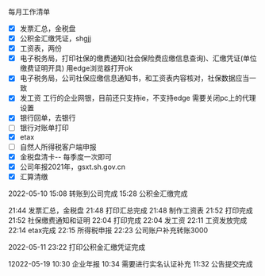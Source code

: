 每月工作清单
- [x] 发票汇总，金税盘
- [x]  公积金汇缴凭证，shgjj
- [x] 工资表，两份
- [x] 电子税务局，打印社保的缴费通知(社会保险费应缴信息查询)、汇缴凭证(单位缴费证明开具)
	用edge浏览器打开ok
- [x] 电子税务局，公司社保应缴信息通知书，和工资表内容核对，社保数据应当一致
- [x] 发工资
	工行的企业网银，目前还只支持ie，不支持edge
	需要关闭pc上的代理设置
- [x] 银行回单，去银行
- [ ] 银行对账单打印
- [x] etax
- [ ] 自然人所得税客户端申报
- [x] 金税盘清卡-- 每季度一次即可
- [x] 公司年报2021年，gsxt.sh.gov.cn
- [x] 汇算清缴

2022-05-10
15:08 转账到公司完成
15:28 公积金汇缴完成

21:44 发票汇总，金税盘
21:48 打印汇总完成
21:48 制作工资表
21:52 打印完成
21:52 社保缴费通知和证明
22:04 打印完成
22:04 发工资
22:11 工资发放完成
22:14 etax完成
22:15 所得税申报
22:23 公司账户补充转账3000

2022-05-11
23:22 打印公积金汇缴凭证完成

12022-05-19
10:30 企业年报
10:34 需要进行实名认证补充
11:32 公告提交完成


